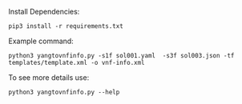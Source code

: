Install Dependencies:

    pip3 install -r requirements.txt
    
Example command:

    python3 yangtovnfinfo.py -s1f sol001.yaml  -s3f sol003.json -tf templates/template.xml -o vnf-info.xml
 
 
To see more details use:

    python3 yangtovnfinfo.py --help
